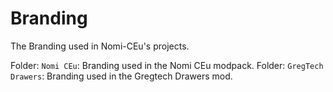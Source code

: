 # Branding
 The Branding used in Nomi-CEu's projects.
 
 Folder: `Nomi CEu`: Branding used in the Nomi CEu modpack.
 Folder: `GregTech Drawers`: Branding used in the Gregtech Drawers mod.
